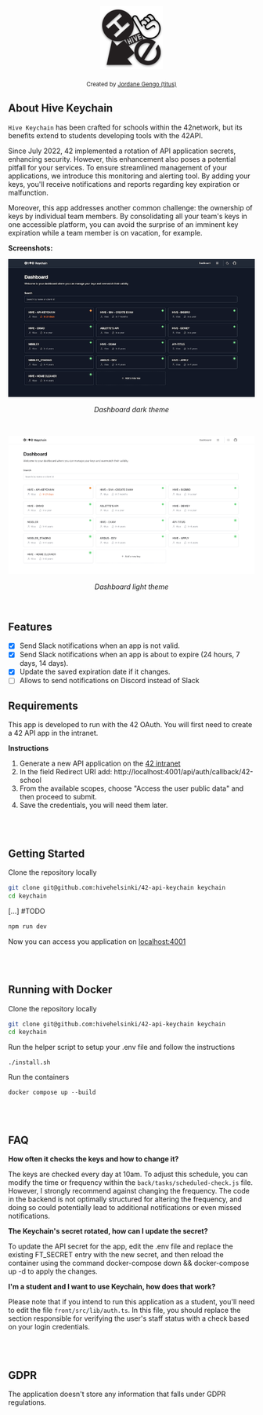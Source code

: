 <p align="center">
    <a href="https://www.hive.fi/" target="_blank">
        <img src="https://github.com/hivehelsinki/.github/blob/main/assets/logo.png?raw=true" width="128" alt="Hive logo" />
    </a>
</p>

<p align="center">
  <sub>Created by <a href="https://github.com/titus">Jordane Gengo (titus)</a></sub>
</p>

## About Hive Keychain

`Hive Keychain` has been crafted for schools within the 42network, but its benefits extend to students developing tools with the 42API.

Since July 2022, 42 implemented a rotation of API application secrets, enhancing security. However, this enhancement also poses a potential pitfall for your services. To ensure streamlined management of your applications, we introduce this monitoring and alerting tool. By adding your keys, you'll receive notifications and reports regarding key expiration or malfunction.

Moreover, this app addresses another common challenge: the ownership of keys by individual team members. By consolidating all your team's keys in one accessible platform, you can avoid the surprise of an imminent key expiration while a team member is on vacation, for example.

**Screenshots:**

<div align='center'>

![screen dashboard dark](.github/docs/screen00.png?raw=true "Dashboard dark")

_Dashboard dark theme_

<br>

![screen dashboard light](.github/docs/screen01.png?raw=true "Dashboard light")

_Dashboard light theme_

<br>
</div>

## Features

- [x] Send Slack notifications when an app is not valid.
- [x] Send Slack notifications when an app is about to expire (24 hours, 7 days, 14 days).
- [x] Update the saved expiration date if it changes.
- [ ] Allows to send notifications on Discord instead of Slack

## Requirements

This app is developed to run with the 42 OAuth. You will first need to create a 42 API app in the intranet.

**Instructions**

1. Generate a new API application on the [42 intranet](https://profile.intra.42.fr/oauth/applications/new)
2. In the field Redirect URI add: http://localhost:4001/api/auth/callback/42-school
3. From the available scopes, choose "Access the user public data" and then proceed to submit.
4. Save the credentials, you will need them later.

<br/><br/>

## Getting Started

Clone the repository locally

```sh
git clone git@github.com:hivehelsinki/42-api-keychain keychain
cd keychain
```

[...] #TODO

```sh
npm run dev
```

Now you can access you application on [localhost:4001](http://localhost:4001)

<br/><br/>

## Running with Docker

Clone the repository locally

```sh
git clone git@github.com:hivehelsinki/42-api-keychain keychain
cd keychain
```

Run the helper script to setup your .env file and follow the instructions

```
./install.sh
```

Run the containers

```
docker compose up --build
```

<br/><br/>

## FAQ

**How often it checks the keys and how to change it?**

The keys are checked every day at 10am. To adjust this schedule, you can modify the time or frequency within the `back/tasks/scheduled-check.js` file. However, I strongly recommend against changing the frequency. The code in the backend is not optimally structured for altering the frequency, and doing so could potentially lead to additional notifications or even missed notifications.

**The Keychain's secret rotated, how can I update the secret?**

To update the API secret for the app, edit the .env file and replace the existing FT_SECRET entry with the new secret, and then reload the container using the command docker-compose down && docker-compose up -d to apply the changes.

**I'm a student and I want to use Keychain, how does that work?**

Please note that if you intend to run this application as a student, you'll need to edit the file `front/src/lib/auth.ts`. In this file, you should replace the section responsible for verifying the user's staff status with a check based on your
login credentials.

<br/><br/>

## GDPR

The application doesn't store any information that falls under GDPR regulations.
